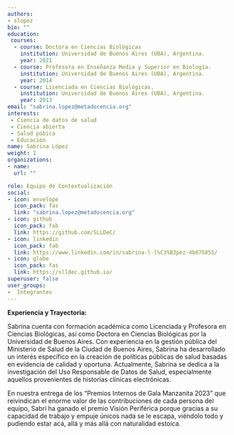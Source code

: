 ```yaml
---
authors:
- slopez
bio: ""
education: 
 courses:
  - course: Doctora en Ciencias Biológicas
    institution: Universidad de Buenos Aires (UBA), Argentina.
    year: 2021
  - course: Profesora en Enseñanza Media y Superior en Biología.
    institution: Universidad de Buenos Aires (UBA), Argentina.
    year: 2014
  - course: Licenciada en Ciencias Biológicas.
    institution: Universidad de Buenos Aires (UBA), Argentina.
    year: 2013
email: "sabrina.lopez@metadocencia.org"
interests:
 - Ciencia de datos de salud
 - Ciencia abierta
 - Salud púbica
 - Educación 
name: Sabrina López 
weight: 1
organizations:
- name: 
  url: ""

role: Equipo de Contextualización
social:
- icon: envelope
  icon_pack: fas
  link: "sabrina.lopez@metadocencia.org"
- icon: github
  icon_pack: fab
  link: https://github.com/SLLDeC/
- icon: linkedin
  icon_pack: fab
  link: https://www.linkedin.com/in/sabrina-l-l%C3%B3pez-4b675851/
- icon: globe
  icon_pack: fas
  link: https://slldec.github.io/
superuser: false
user_groups:
-  Integrantes
---
```


**Experiencia y Trayectoria:**

Sabrina cuenta con  formación académica como Licenciada y Profesora en Ciencias Biológicas, así como Doctora en Ciencias Biológicas por la Universidad de Buenos Aires. 
Con experiencia en la gestión pública del Ministerio de Salud de la Ciudad de Buenos Aires, Sabrina ha desarrollado un interés específico en la creación de políticas públicas de salud basadas en evidencia de calidad y oportuna.
Actualmente, Sabrina se dedica a la investigación del Uso Responsable de Datos de Salud, especialmente aquellos provenientes de historias clínicas electrónicas.

En nuestra entrega de los “Premios Internos de Gala Manzanita 2023” que reivindican el enorme valor de las contribuciones de cada persona del equipo, Sabri ha ganado el premio Visión Periférica porque gracias a su capacidad de trabajo y empuje únicos nada se le escapa, viéndolo todo y pudiendo estar acá, allá y más allá con naturalidad estoica.

